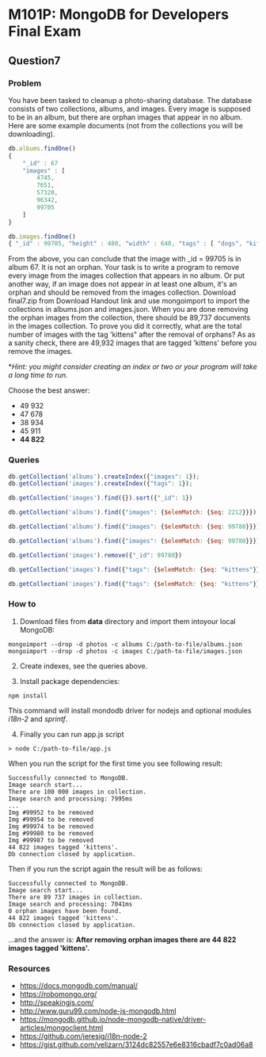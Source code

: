 # M101P: MongoDB for Developers Final Exam

## Question7

### Problem

You have been tasked to cleanup a photo-sharing database. The database consists of two collections, albums, and images. Every image is supposed to be in an album, but there are orphan images that appear in no album. Here are some example documents (not from the collections you will be downloading).

~~~javascript
db.albums.findOne()
{
    "_id" : 67
    "images" : [
        4745,
        7651,
        57320,
        96342,
        99705
    ]
}

db.images.findOne()
{ "_id" : 99705, "height" : 480, "width" : 640, "tags" : [ "dogs", "kittens", "work" ] }
~~~

From the above, you can conclude that the image with _id = 99705 is in album 67. It is not an orphan.
Your task is to write a program to remove every image from the images collection that appears in no album. Or put another way, if an image does not appear in at least one album, it's an orphan and should be removed from the images collection.
Download final7.zip from Download Handout link and use mongoimport to import the collections in albums.json and images.json.
When you are done removing the orphan images from the collection, there should be 89,737 documents in the images collection. To prove you did it correctly, what are the total number of images with the tag 'kittens" after the removal of orphans? As as a sanity check, there are 49,932 images that are tagged 'kittens' before you remove the images.

*_Hint: you might consider creating an index or two or your program will take a long time to run._

Choose the best answer:

- 49 932
- 47 678
- 38 934
- 45 911
- **44 822**

### Queries

~~~javascript
db.getCollection('albums').createIndex({"images": 1});
db.getCollection('images').createIndex({"tags": 1});
~~~

~~~javascript
db.getCollection('images').find({}).sort({"_id": 1})
~~~

~~~javascript
db.getCollection('albums').find({"images": {$elemMatch: {$eq: 2212}}})

db.getCollection('albums').find({"images": {$elemMatch: {$eq: 99780}}})
~~~

~~~javascript
db.getCollection('albums').find({"images": {$elemMatch: {$eq: 99780}}}).count()
~~~

~~~javascript
db.getCollection('images').remove({"_id": 99780})
~~~

~~~javascript
db.getCollection('images').find({"tags": {$elemMatch: {$eq: "kittens"}}})
~~~

~~~javascript
db.getCollection('images').find({"tags": {$elemMatch: {$eq: "kittens"}}}).count()
~~~

### How to

1) Download files from **data** directory and import them intoyour local MongoDB:

~~~
mongoimport --drop -d photos -c albums C:/path-to-file/albums.json
mongoimport --drop -d photos -c images C:/path-to-file/images.json
~~~

2) Create indexes, see the queries above.

3) Install package dependencies:

~~~
npm install
~~~

This command will install mondodb driver for nodejs  and optional modules _i18n-2_ and _sprintf_.

4) Finally you can run app.js script

~~~
> node C:/path-to-file/app.js
~~~

When you run the script for the first time you see following result:

~~~
Successfully connected to MongoDB.
Image search start...
There are 100 000 images in collection.
Image search and processing: 7995ms
...
Img #99952 to be removed
Img #99954 to be removed
Img #99974 to be removed
Img #99980 to be removed
Img #99987 to be removed
44 822 images tagged 'kittens'.
Db connection closed by application.
~~~

Then if you run the script again the result will be as follows:

~~~
Successfully connected to MongoDB.
Image search start...
There are 89 737 images in collection.
Image search and processing: 7041ms
0 orphan images have been found.
44 822 images tagged 'kittens'.
Db connection closed by application.
~~~

...and the answer is: **After removing orphan images there are 44 822 images tagged 'kittens'.**

### Resources

- https://docs.mongodb.com/manual/
- https://robomongo.org/
- http://speakingjs.com/
- http://www.guru99.com/node-js-mongodb.html
- https://mongodb.github.io/node-mongodb-native/driver-articles/mongoclient.html
- https://github.com/jeresig/i18n-node-2
- https://gist.github.com/velizarn/3124dc82557e6e8316cbadf7c0ad06a8
